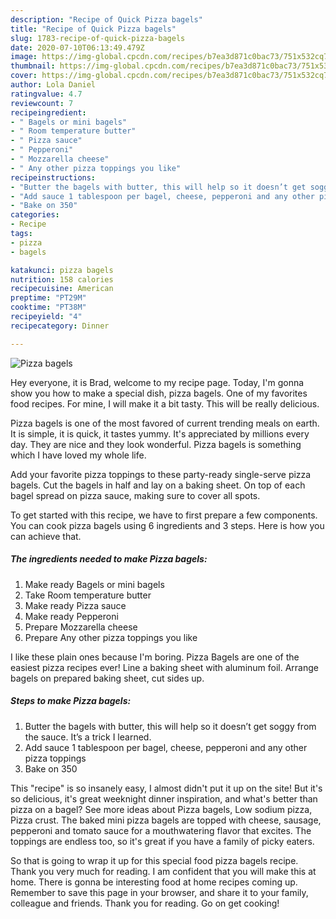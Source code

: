 ```yaml
---
description: "Recipe of Quick Pizza bagels"
title: "Recipe of Quick Pizza bagels"
slug: 1783-recipe-of-quick-pizza-bagels
date: 2020-07-10T06:13:49.479Z
image: https://img-global.cpcdn.com/recipes/b7ea3d871c0bac73/751x532cq70/pizza-bagels-recipe-main-photo.jpg
thumbnail: https://img-global.cpcdn.com/recipes/b7ea3d871c0bac73/751x532cq70/pizza-bagels-recipe-main-photo.jpg
cover: https://img-global.cpcdn.com/recipes/b7ea3d871c0bac73/751x532cq70/pizza-bagels-recipe-main-photo.jpg
author: Lola Daniel
ratingvalue: 4.7
reviewcount: 7
recipeingredient:
- " Bagels or mini bagels"
- " Room temperature butter"
- " Pizza sauce"
- " Pepperoni"
- " Mozzarella cheese"
- " Any other pizza toppings you like"
recipeinstructions:
- "Butter the bagels with butter, this will help so it doesn’t get soggy from the sauce. It’s a trick I learned."
- "Add sauce 1 tablespoon per bagel, cheese, pepperoni and any other pizza toppings"
- "Bake on 350"
categories:
- Recipe
tags:
- pizza
- bagels

katakunci: pizza bagels 
nutrition: 158 calories
recipecuisine: American
preptime: "PT29M"
cooktime: "PT38M"
recipeyield: "4"
recipecategory: Dinner

---
```



![Pizza bagels](https://img-global.cpcdn.com/recipes/b7ea3d871c0bac73/751x532cq70/pizza-bagels-recipe-main-photo.jpg)

Hey everyone, it is Brad, welcome to my recipe page. Today, I'm gonna show you how to make a special dish, pizza bagels. One of my favorites food recipes. For mine, I will make it a bit tasty. This will be really delicious.

Pizza bagels is one of the most favored of current trending meals on earth. It is simple, it is quick, it tastes yummy. It's appreciated by millions every day. They are nice and they look wonderful. Pizza bagels is something which I have loved my whole life.

Add your favorite pizza toppings to these party-ready single-serve pizza bagels. Cut the bagels in half and lay on a baking sheet. On top of each bagel spread on pizza sauce, making sure to cover all spots.


To get started with this recipe, we have to first prepare a few components. You can cook pizza bagels using 6 ingredients and 3 steps. Here is how you can achieve that.

<!--inarticleads1-->

##### The ingredients needed to make Pizza bagels:

1. Make ready  Bagels or mini bagels
1. Take  Room temperature butter
1. Make ready  Pizza sauce
1. Make ready  Pepperoni
1. Prepare  Mozzarella cheese
1. Prepare  Any other pizza toppings you like


I like these plain ones because I&#39;m boring. Pizza Bagels are one of the easiest pizza recipes ever! Line a baking sheet with aluminum foil. Arrange bagels on prepared baking sheet, cut sides up. 

<!--inarticleads2-->

##### Steps to make Pizza bagels:

1. Butter the bagels with butter, this will help so it doesn’t get soggy from the sauce. It’s a trick I learned.
1. Add sauce 1 tablespoon per bagel, cheese, pepperoni and any other pizza toppings
1. Bake on 350


This &#34;recipe&#34; is so insanely easy, I almost didn&#39;t put it up on the site! But it&#39;s so delicious, it&#39;s great weeknight dinner inspiration, and what&#39;s better than pizza on a bagel? See more ideas about Pizza bagels, Low sodium pizza, Pizza crust. The baked mini pizza bagels are topped with cheese, sausage, pepperoni and tomato sauce for a mouthwatering flavor that excites. The toppings are endless too, so it&#39;s great if you have a family of picky eaters. 

So that is going to wrap it up for this special food pizza bagels recipe. Thank you very much for reading. I am confident that you will make this at home. There is gonna be interesting food at home recipes coming up. Remember to save this page in your browser, and share it to your family, colleague and friends. Thank you for reading. Go on get cooking!

